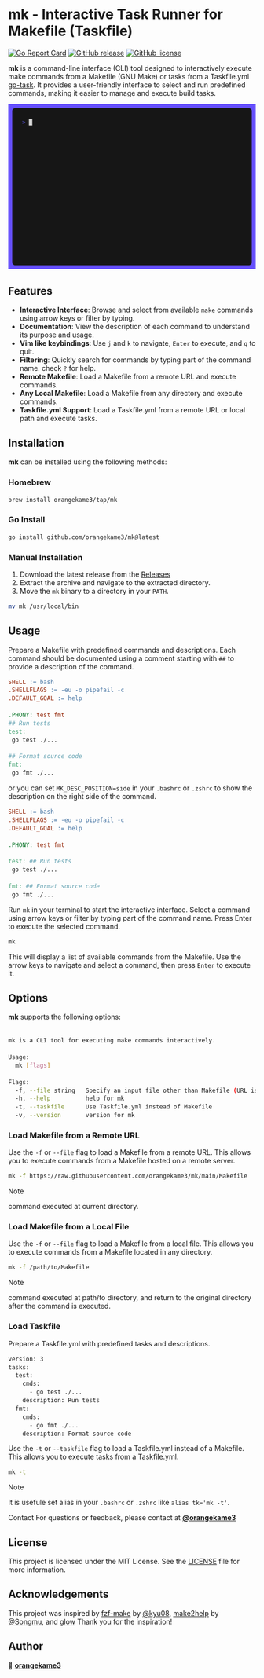 # mk - Interactive Task Runner for Makefile (Taskfile)

[![Go Report Card](https://goreportcard.com/badge/github.com/orangekame3/mk)](https://goreportcard.com/report/github.com/orangekame3/mk)
[![GitHub release](https://img.shields.io/github/v/release/orangekame3/mk)](https://github.com/orangekame3/mk/releases)
[![GitHub license](https://img.shields.io/github/license/orangekame3/mk)](https://github.com/orangekame3/mk/blob/main/LICENSE)

**mk** is a command-line interface (CLI) tool designed to interactively execute make commands from a Makefile (GNU Make) or tasks from a Taskfile.yml [go-task](https://github.com/go-task/task). It provides a user-friendly interface to select and run predefined commands, making it easier to manage and execute build tasks.

![mk](./img/demo.gif)

## Features

- **Interactive Interface**: Browse and select from available `make` commands using arrow keys or filter by typing.
- **Documentation**: View the description of each command to understand its purpose and usage.
- **Vim like keybindings**: Use `j` and `k` to navigate, `Enter` to execute, and `q` to quit.
- **Filtering**: Quickly search for commands by typing part of the command name. check `?` for help.
- **Remote Makefile**: Load a Makefile from a remote URL and execute commands.
- **Any Local Makefile**: Load a Makefile from any directory and execute commands.
- **Taskfile.yml Support**: Load a Taskfile.yml from a remote URL or local path and execute tasks.

## Installation

**mk** can be installed using the following methods:

### Homebrew

```bash
brew install orangekame3/tap/mk
```

### Go Install

```bash
go install github.com/orangekame3/mk@latest
```

### Manual Installation

1. Download the latest release from the [Releases](https://github.com/orangekame3/mk/releases)
2. Extract the archive and navigate to the extracted directory.
3. Move the `mk` binary to a directory in your `PATH`.

```bash
mv mk /usr/local/bin
```

## Usage

Prepare a Makefile with predefined commands and descriptions. Each command should be documented using a comment starting with `##` to provide a description of the command.

```makefile
SHELL := bash
.SHELLFLAGS := -eu -o pipefail -c
.DEFAULT_GOAL := help

.PHONY: test fmt
## Run tests
test:
 go test ./...

## Format source code
fmt:
 go fmt ./...

```

or you can set `MK_DESC_POSITION=side` in your `.bashrc` or `.zshrc` to show the description on the right side of the command.

```makefile
SHELL := bash
.SHELLFLAGS := -eu -o pipefail -c
.DEFAULT_GOAL := help

.PHONY: test fmt

test: ## Run tests
 go test ./...

fmt: ## Format source code
 go fmt ./...

```

Run `mk` in your terminal to start the interactive interface. Select a command using arrow keys or filter by typing part of the command name. Press Enter to execute the selected command.

```bash
mk
```

This will display a list of available commands from the Makefile. Use the arrow keys to navigate and select a command, then press `Enter` to execute it.

## Options

**mk** supports the following options:

```bash

mk is a CLI tool for executing make commands interactively.

Usage:
  mk [flags]

Flags:
  -f, --file string   Specify an input file other than Makefile (URL is also supported)
  -h, --help          help for mk
  -t, --taskfile      Use Taskfile.yml instead of Makefile
  -v, --version       version for mk
```

### Load Makefile from a Remote URL

Use the `-f` or `--file` flag to load a Makefile from a remote URL. This allows you to execute commands from a Makefile hosted on a remote server.

```bash
mk -f https://raw.githubusercontent.com/orangekame3/mk/main/Makefile
```

> [!NOTE]
> command executed at current directory.

### Load Makefile from a Local File

Use the `-f` or `--file` flag to load a Makefile from a local file. This allows you to execute commands from a Makefile located in any directory.

```bash
mk -f /path/to/Makefile
```

> [!NOTE]
> command executed at path/to directory, and return to the original directory after the command is executed.

### Load Taskfile

Prepare a Taskfile.yml with predefined tasks and descriptions.

```bash
version: 3
tasks:
  test:
    cmds:
      - go test ./...
    description: Run tests
  fmt:
    cmds:
      - go fmt ./...
    description: Format source code
```

Use the `-t` or `--taskfile` flag to load a Taskfile.yml instead of a Makefile. This allows you to execute tasks from a Taskfile.yml.

```bash
mk -t
```

> [!NOTE]
> It is usefule set alias in your `.bashrc` or `.zshrc` like `alias tk='mk -t'`.

Contact
For questions or feedback, please contact at [**@orangekame3**](https://github.com/orangekame3)

## License

This project is licensed under the MIT License. See the [LICENSE](LICENSE) file for more information.

## Acknowledgements

This project was inspired by [fzf-make](https://github.com/kyu08/fzf-make) by [@kyu08](https://github.com/kyu08), [make2help](https://github.com/Songmu/make2help) by [@Songmu](https://github.com/Songmu/Songmu), and [glow](https://github.com/charmbracelet/glow) Thank you for the inspiration!

## Author

👤 [**orangekame3**](https://github.com/orangekame3)
